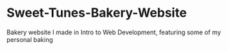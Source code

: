 # Sweet-Tunes-Bakery-Website
Bakery website I made in Intro to Web Development, featuring some of my personal baking
